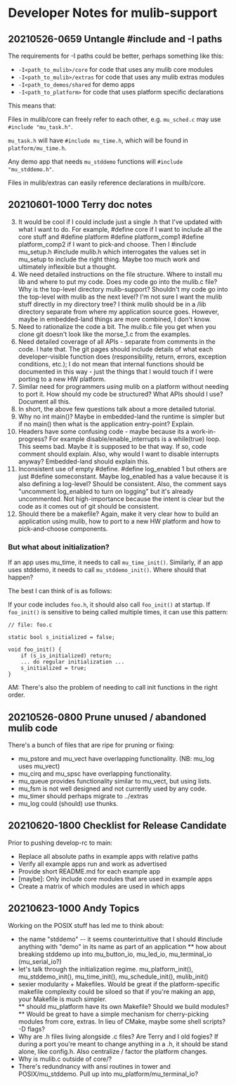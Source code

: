 # Developer Notes for mulib-support

## 20210526-0659 Untangle #include and -I paths

The requirements for -I paths could be better, perhaps something like this:

* `-I<path_to_mulib>/core` for code that uses any mulib core modules
* `-I<path_to_mulib>/extras` for code that uses any mulib extras modules
* `-I<path_to_demos/shared` for demo apps
* `-I<path_to_platform>` for code that uses platform specific declarations

This means that:

Files in mulib/core can freely refer to each other, e.g. `mu_sched.c` may use
`#include "mu_task.h"`.

`mu_task.h` will have `#include mu_time.h`, which will be found in
`platform/mu_time.h`.

Any demo app that needs `mu_stddemo` functions will `#include "mu_stddemo.h"`.

Files in mulib/extras can easily reference declarations in muilb/core.

## 20210601-1000 Terry doc notes


3.  It would be cool if I could include just a single .h that I've updated with what I want to do.  For example,
  #define core
if I want to include all the core stuff and
  #define platform
  #define platform_comp1
  #define platform_comp2
if I want to pick-and choose.  Then I
  #include mu_setup.h
  #include mulib.h
which interrogates the values set in mu_setup to include the right thing.  Maybe too much work and ultimately inflexible but a thought.
4.  We need detailed instructions on the file structure.  Where to install mu lib and where to put my code.  Does my code go into the mulib.c file?  Why is the top-level directory mulib-support?  Shouldn't my code go into the top-level with mulib as the next level?  I'm not sure I want the mulib stuff directly in my directory tree?  I think mulib should be in a /lib directory separate from where my application source goes.  However, maybe in embedded-land things are more combined, I don't know.
5.  Need to rationalize the code a bit.  The mulib.c file you get when you clone git doesn't look like the morse_1.c from the examples.
6.  Need detailed coverage of all APIs - separate from comments in the code.  I hate that.  The git pages should include details of what each developer-visible function does (responsibility, return, errors, exception conditions, etc.); I do not mean that internal functions should be documented in this way - just the things that I would touch if I were porting to a new HW platform.
7.  Similar need for programmers *using* mulib on a platform without needing to port it.  How should my code be structured?  What APIs should I use?  Document all this.
8.  In short, the above few questions talk about a more detailed tutorial.
9.  Why no int main()?  Maybe in embedded-land the runtime is simpler but if no main() then what is the application entry-point?  Explain.
10.  Headers have some confusing code - maybe because its a work-in-progress?  For example disable/enable_interrupts is a while(true) loop.  This seems bad.  Maybe it is supposed to be that way.  If so, code comment should explain.  Also, why would I want to disable interrupts anyway?  Embedded-land should explain this.
11.  Inconsistent use of empty #define.  #define log_enabled 1 but others are just #define someconstant.  Maybe log_enabled has a value because it is also defining a log-level?  Should be consistent.  Also, the comment says "uncomment log_enabled to turn on logging" but it's already uncommented.  Not high-importance because the intent is clear but the code as it comes out of git should be consistent.
12.  Should there be a makefile?  Again, make it very clear how to build an application using mulib, how to port to a new HW platform and how to pick-and-choose components.


### But what about initialization?

If an app uses mu_time, it needs to call `mu_time_init()`.  Similarly, if an app
uses stddemo, it needs to call `mu_stddemo_init()`.  Where should that happen?

The best I can think of is as follows:

If your code includes `foo.h`, it should also call `foo_init()` at startup.
If `foo_init()` is sensitive to being called multiple times, it can use this
pattern:

```
// file: foo.c

static bool s_initialized = false;

void foo_init() {
    if (s_is_initialized) return;
    ... do regular initialization ...
    s_initialized = true;  
}
```
AM: There's also the problem of needing to call init functions in the right order.

## 20210526-0800 Prune unused / abandoned mulib code

There's a bunch of files that are ripe for pruning or fixing:

* mu_pstore and mu_vect have overlapping functionality.  (NB: mu_log uses mu_vect)
* mu_cirq and mu_spsc have overlapping functionality.
* mu_queue provides functionality similar to mu_vect, but using lists.
* mu_fsm is not well designed and not currently used by any code.
* mu_timer should perhaps migrate to ../extras
* mu_log could (should) use thunks.

## 20210620-1800 Checklist for Release Candidate

Prior to pushing develop-rc to main:

* Replace all absolute paths in example apps with relative paths
* Verify all example apps run and work as advertised
* Provide short README.md for each example app
* [maybe]: Only include core modules that are used in example apps
* Create a matrix of which modules are used in which apps


## 20210623-1000 Andy Topics

Working on the POSIX stuff has led me to think about:

* the name "stddemo" -- it seems counterintuitive that I should #include anything with "demo" in its name as part of an application
** how about breaking stddemo up into mu_button_io, mu_led_io, mu_terminal_io (mu_serial_io?)
* let's talk through the initialization regime.   mu_platform_init(), mu_stddemo_init(), mu_time_init(), mu_schedule_init(), mulib_init()
* sexier modularity + Makefiles.   Would be great if the platform-specific makefile complexity could be siloed so that if you're making an app, your Makefile is much simpler.   
** should mu_platform have its own Makefile?   Should we build modules?
** Would be great to have a simple mechanism for cherry-picking modules from core, extras.   In lieu of CMake, maybe some shell scripts?   -D flags?
* Why are .h files living alongside .c files?   Are Terry and I old fogies?   If during a port you're meant to change anything in a .h, it should be stand alone, like config.h.  Also centralize / factor the platform changes.
* Why is mulib.c outside of core/?
* There's redundnancy with ansi routines in tower and POSIX/mu_stddemo.   Pull up into mu_platform/mu_terminal_io?




